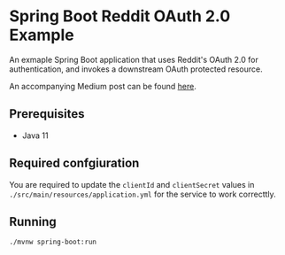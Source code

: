# Spring Boot Reddit OAuth 2.0 Example
An exmaple Spring Boot application that uses Reddit's OAuth 2.0 for authentication, and invokes a downstream OAuth protected resource.

An accompanying Medium post can be found [here](https://rj93.medium.com/spring-webflux-and-oauth-2-0-47e0c32c0a7a).

## Prerequisites
* Java 11

## Required confgiuration
You are required to update the `clientId` and `clientSecret` values in `./src/main/resources/application.yml` for the service to work correcttly.

## Running
```bash
./mvnw spring-boot:run
```
